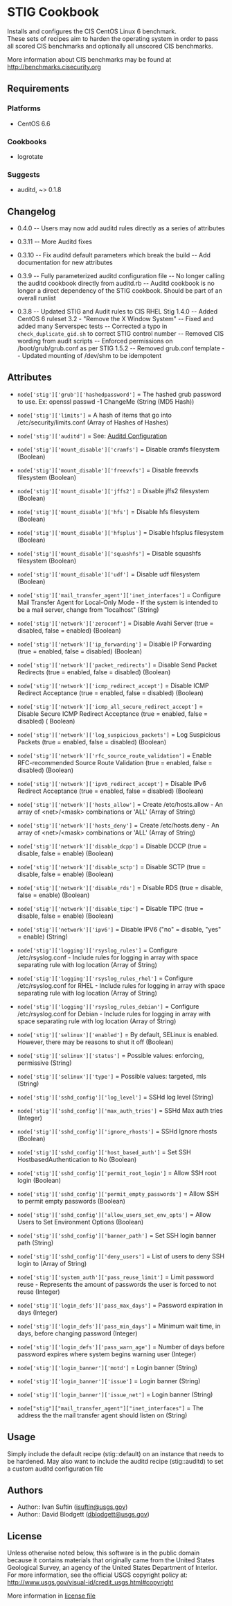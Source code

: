 STIG Cookbook
=============
Installs and configures the CIS CentOS Linux 6 benchmark.  
These sets of recipes aim to harden the operating system in order to pass all scored CIS benchmarks and optionally all unscored CIS benchmarks.

More information about CIS benchmarks may be found at http://benchmarks.cisecurity.org

Requirements
------------
### Platforms
- CentOS 6.6

### Cookbooks
- logrotate

### Suggests
- auditd, ~> 0.1.8

Changelog
---------
- 0.4.0
-- Users may now add auditd rules directly as a series of attributes

- 0.3.11
-- More Auditd fixes

- 0.3.10
-- Fix auditd default parameters which break the build
-- Add documentation for new attributes

- 0.3.9 
-- Fully parameterized auditd configuration file
-- No longer calling the auditd cookbook directly from auditd.rb
-- Auditd cookbook is no longer a direct dependency of the STIG cookbook. Should be part of an overall runlist

- 0.3.8
-- Updated STIG and Audit rules to CIS RHEL Stig 1.4.0 
-- Added CentOS 6 ruleset 3.2 - "Remove the X Window System"
-- Fixed and added many Serverspec tests
-- Corrected a typo in `check_duplicate_gid.sh` to correct STIG control number
-- Removed CIS wording from audit scripts
-- Enforced permissions on /boot/grub/grub.conf as per STIG 1.5.2
-- Removed grub.conf template
-- Updated mounting of /dev/shm to be idempotent

Attributes
----------
- `node['stig']['grub']['hashedpassword']` = The hashed grub password to use. Ex: openssl passwd -1 ChangeMe (String (MD5 Hash))

- `node['stig']['limits']` = A hash of items that go into /etc/security/limits.conf (Array of Hashes of Hashes)

- `node['stig']['auditd']` = See: [Auditd Configuration](http://linux.die.net/man/5/auditd.conf)

- `node['stig']['mount_disable']['cramfs']` = Disable cramfs filesystem (Boolean)
- `node['stig']['mount_disable']['freevxfs']` = Disable freevxfs filesystem (Boolean)
- `node['stig']['mount_disable']['jffs2']` = Disable jffs2 filesystem (Boolean)
- `node['stig']['mount_disable']['hfs']` = Disable hfs filesystem (Boolean)
- `node['stig']['mount_disable']['hfsplus']` = Disable hfsplus filesystem (Boolean)
- `node['stig']['mount_disable']['squashfs']` = Disable squashfs filesystem (Boolean)
- `node['stig']['mount_disable']['udf']` = Disable udf filesystem (Boolean)

- `node['stig']['mail_transfer_agent']['inet_interfaces']` = Configure Mail Transfer Agent for Local-Only Mode - If the system is intended to be a mail server, change from "localhost" (String)

- `node['stig']['network']['zeroconf']` = Disable Avahi Server (true = disabled, false = enabled) (Boolean)

- `node['stig']['network']['ip_forwarding']` = Disable IP Forwarding (true = enabled, false = disabled) (Boolean)

- `node['stig']['network']['packet_redirects']` = Disable Send Packet Redirects (true = enabled, false = disabled) (Boolean)

- `node['stig']['network']['icmp_redirect_accept']` = Disable ICMP Redirect Acceptance (true = enabled, false = disabled) (Boolean)

- `node['stig']['network']['icmp_all_secure_redirect_accept']` = Disable Secure ICMP Redirect Acceptance (true = enabled, false = disabled) (
Boolean)

- `node['stig']['network']['log_suspicious_packets']` = Log Suspicious Packets (true = enabled, false = disabled) (Boolean)

- `node['stig']['network']['rfc_source_route_validation']` = Enable RFC-recommended Source Route Validation (true = enabled, false = disabled) (Boolean)

- `node['stig']['network']['ipv6_redirect_accept']` = Disable IPv6 Redirect Acceptance (true = enabled, false = disabled) (Boolean)

- `node['stig']['network']['hosts_allow']` = Create /etc/hosts.allow - An array of &lt;net>/&lt;mask> combinations or 'ALL' (Array of String)

- `node['stig']['network']['hosts_deny']` = Create /etc/hosts.deny - An array of &lt;net>/&lt;mask> combinations or 'ALL' (Array of String)

- `node['stig']['network']['disable_dcpp']` = Disable DCCP (true = disable, false = enable) (Boolean)

- `node['stig']['network']['disable_sctp']` = Disable SCTP (true = disable, false = enable) (Boolean)

- `node['stig']['network']['disable_rds']` = Disable RDS (true = disable, false = enable) (Boolean)

- `node['stig']['network']['disable_tipc']` = Disable TIPC (true = disable, false = enable) (Boolean)

- `node['stig']['network']['ipv6']` = Disable IPV6 ("no" = disable, "yes" = enable) (String)

- `node['stig']['logging']['rsyslog_rules']` = Configure /etc/rsyslog.conf - Include rules for logging in array with space separating rule with log location (Array of String)
- `node['stig']['logging']['rsyslog_rules_rhel']` = Configure /etc/rsyslog.conf for RHEL - Include rules for logging in array with space separating rule with log location (Array of String)
- `node['stig']['logging']['rsyslog_rules_debian']` = Configure /etc/rsyslog.conf for Debian - Include rules for logging in array with space separating rule with log location (Array of String)

- `node['stig']['selinux']['enabled']` = By default, SELinux is enabled. However, there may be reasons to shut it off (Boolean)
- `node['stig']['selinux']['status']` = Possible values: enforcing, permissive (String)
- `node['stig']['selinux']['type']` = Possible values: targeted, mls (String)


- `node['stig']['sshd_config']['log_level']` = SSHd log level (String)
- `node['stig']['sshd_config']['max_auth_tries']` = SSHd Max auth tries (Integer)
- `node['stig']['sshd_config']['ignore_rhosts']` = SSHd Ignore rhosts (Boolean)
- `node['stig']['sshd_config']['host_based_auth']` = Set SSH HostbasedAuthentication to No (Boolean)
- `node['stig']['sshd_config']['permit_root_login']` = Allow SSH root login (Boolean)
- `node['stig']['sshd_config']['permit_empty_passwords']` = Allow SSH to permit empty passwords (Boolean)
- `node['stig']['sshd_config']['allow_users_set_env_opts']` = Allow Users to Set Environment Options (Boolean)
- `node['stig']['sshd_config']['banner_path']` = Set SSH login banner path (String)
- `node['stig']['sshd_config']['deny_users']` = List of users to deny SSH login to (Array of String)

- `node['stig']['system_auth']['pass_reuse_limit']` = Limit password reuse - Represents the amount of passwords the user is forced to not reuse (Integer)

- `node['stig']['login_defs']['pass_max_days']` = Password expiration in days (Integer)
- `node['stig']['login_defs']['pass_min_days']` = Minimum wait time, in days, before changing password (Integer)
- `node['stig']['login_defs']['pass_warn_age']` = Number of days before password expires where system begins warning user (Integer)

- `node['stig']['login_banner']['motd']` = Login banner (String)
- `node['stig']['login_banner']['issue']` = Login banner (String)
- `node['stig']['login_banner']['issue_net']` = Login banner (String)

- `node["stig"]["mail_transfer_agent"]["inet_interfaces"]` = The address the the mail transfer agent should listen on (String)

Usage
-----
Simply include the default recipe (stig::default) on an instance that needs to be hardened. May also want to include the auditd recipe (stig::auditd) to set a custom auditd configuration file
 
Authors
-------
- Author:: Ivan Suftin (<isuftin@usgs.gov>)
- Author:: David Blodgett (<dblodgett@usgs.gov>)

License
-------
Unless otherwise noted below, this software is in the public domain because it contains
materials that originally came from the United States Geological Survey, an agency of the
United States Department of Interior. For more information, see the official USGS
copyright policy at: http://www.usgs.gov/visual-id/credit_usgs.html#copyright

More information in [license file](https://github.com/USGS-WSI-COOKBOOKS/stig/blob/master/LICENSE)